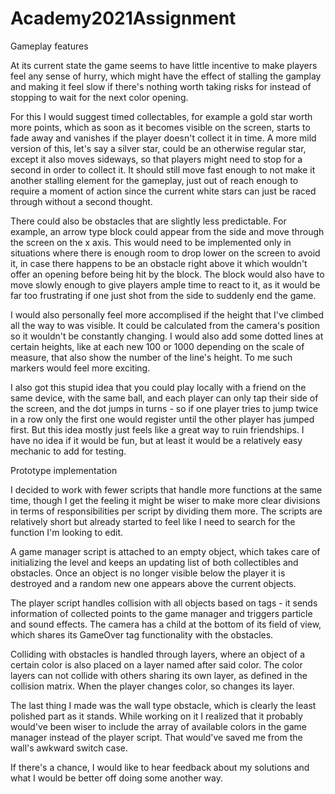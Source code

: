 # Academy2021Assignment

Gameplay features

At its current state the game seems to have little incentive to make players feel any sense of hurry, which might have the effect of stalling the gamplay and making it feel slow if there's nothing worth taking risks for instead of stopping to wait for the next color opening.

For this I would suggest timed collectables, for example a gold star worth more points, which as soon as it becomes visible on the screen, starts to fade away and vanishes if the player doesn't collect it in time. A more mild version of this, let's say a silver star, could be an otherwise regular star, except it also moves sideways, so that players might need to stop for a second in order to collect it. It should still move fast enough to not make it another stalling element for the gameplay, just out of reach enough to require a moment of action since the current white stars can just be raced through without a second thought.

There could also be obstacles that are slightly less predictable. For example, an arrow type block could appear from the side and move through the screen on the x axis. This would need to be implemented only in situations where there is enough room to drop lower on the screen to avoid it, in case there happens to be an obstacle right above it which wouldn't offer an opening before being hit by the block. The block would also have to move slowly enough to give players ample time to react to it, as it would be far too frustrating if one just shot from the side to suddenly end the game.

I would also personally feel more accomplised if the height that I've climbed all the way to was visible. It could be calculated from the camera's position so it wouldn't be constantly changing. I would also add some dotted lines at certain heights, like at each new 100 or 1000 depending on the scale of measure, that also show the number of the line's height. To me such markers would feel more exciting.

I also got this stupid idea that you could play locally with a friend on the same device, with the same ball, and each player can only tap their side of the screen, and the dot jumps in turns - so if one player tries to jump twice in a row only the first one would register until the other player has jumped first. But this idea mostly just feels like a great way to ruin friendships. I have no idea if it would be fun, but at least it would be a relatively easy mechanic to add for testing.



Prototype implementation

I decided to work with fewer scripts that handle more functions at the same time, though I get the feeling it might be wiser to make more clear divisions in terms of responsibilities per script by dividing them more. The scripts are relatively short but already started to feel like I need to search for the function I'm looking to edit.

A game manager script is attached to an empty object, which takes care of initializing the level and keeps an updating list of both collectibles and obstacles. Once an object is no longer visible below the player it is destroyed and a random new one appears above the current objects.

The player script handles collision with all objects based on tags - it sends information of collected points to the game manager and triggers particle and sound effects. The camera has a child at the bottom of its field of view, which shares its GameOver tag functionality with the obstacles.

Colliding with obstacles is handled through layers, where an object of a certain color is also placed on a layer named after said color. The color layers can not collide with others sharing its own layer, as defined in the collision matrix. When the player changes color, so changes its layer.

The last thing I made was the wall type obstacle, which is clearly the least polished part as it stands. While working on it I realized that it probably would've been wiser to include the array of available colors in the game manager instead of the player script. That would've saved me from the wall's awkward switch case.

If there's a chance, I would like to hear feedback about my solutions and what I would be better off doing some another way.
